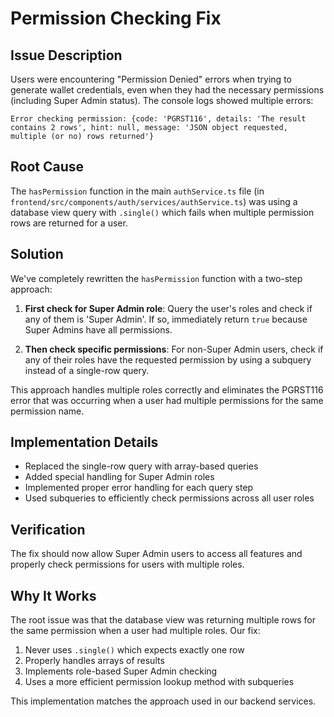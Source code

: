 # Permission Checking Fix

## Issue Description
Users were encountering "Permission Denied" errors when trying to generate wallet credentials, even when they had the necessary permissions (including Super Admin status). The console logs showed multiple errors:

```
Error checking permission: {code: 'PGRST116', details: 'The result contains 2 rows', hint: null, message: 'JSON object requested, multiple (or no) rows returned'}
```

## Root Cause
The `hasPermission` function in the main `authService.ts` file (in `frontend/src/components/auth/services/authService.ts`) was using a database view query with `.single()` which fails when multiple permission rows are returned for a user.

## Solution
We've completely rewritten the `hasPermission` function with a two-step approach:

1. **First check for Super Admin role**: Query the user's roles and check if any of them is 'Super Admin'. If so, immediately return `true` because Super Admins have all permissions.

2. **Then check specific permissions**: For non-Super Admin users, check if any of their roles have the requested permission by using a subquery instead of a single-row query.

This approach handles multiple roles correctly and eliminates the PGRST116 error that was occurring when a user had multiple permissions for the same permission name.

## Implementation Details
- Replaced the single-row query with array-based queries
- Added special handling for Super Admin roles
- Implemented proper error handling for each query step
- Used subqueries to efficiently check permissions across all user roles

## Verification
The fix should now allow Super Admin users to access all features and properly check permissions for users with multiple roles.

## Why It Works
The root issue was that the database view was returning multiple rows for the same permission when a user had multiple roles. Our fix:

1. Never uses `.single()` which expects exactly one row
2. Properly handles arrays of results
3. Implements role-based Super Admin checking
4. Uses a more efficient permission lookup method with subqueries

This implementation matches the approach used in our backend services.
